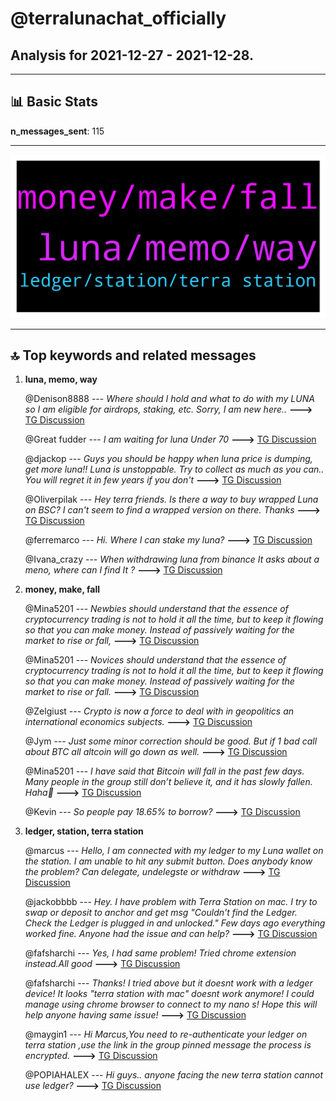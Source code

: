 # **@terralunachat_officially**
 ## Analysis for **2021-12-27** - **2021-12-28**.

---

## 📊 **Basic Stats**

**n_messages_sent**: 115

---
![wordcloud](terralunachat_officially_1Days_wordcloud.png)

---


## 🔝 **Top keywords and related messages**

1. **luna, memo, way**

    @Denison8888 --- *Where should I hold and what to do with my LUNA so I am eligible for airdrops, staking, etc. Sorry, I am new here..* **--->** [TG Discussion](https://t.me/terralunachat_officially/22045)

    @Great fudder --- *I am waiting for luna Under 70* **--->** [TG Discussion](https://t.me/terralunachat_officially/22090)

    @djackop --- *Guys you should be happy when luna price is dumping, get more luna!! Luna is unstoppable. Try to collect as much as you can.. You will regret it in few years if you don't* **--->** [TG Discussion](https://t.me/terralunachat_officially/22087)

    @Oliverpilak --- *Hey terra friends. Is there a way to buy wrapped Luna on BSC? I can't seem to find a wrapped version on there. Thanks* **--->** [TG Discussion](https://t.me/terralunachat_officially/22083)

    @ferremarco --- *Hi. Where I can stake my luna?* **--->** [TG Discussion](https://t.me/terralunachat_officially/22078)

    @Ivana_crazy --- *When withdrawing luna from binance It asks about a meno, where can I find It ?* **--->** [TG Discussion](https://t.me/terralunachat_officially/21872)

2. **money, make, fall**

    @Mina5201 --- *Newbies should understand that the essence of cryptocurrency trading is not to hold it all the time, but to keep it flowing so that you can make money. Instead of passively waiting for the market to rise or fall,* **--->** [TG Discussion](https://t.me/terralunachat_officially/21839)

    @Mina5201 --- *Novices should understand that the essence of cryptocurrency trading is not to hold it all the time, but to keep it flowing so that you can make money. Instead of passively waiting for the market to rise or fall.* **--->** [TG Discussion](https://t.me/terralunachat_officially/21886)

    @Zelgiust --- *Crypto is now a force to deal with in geopolitics an international economics subjects.* **--->** [TG Discussion](https://t.me/terralunachat_officially/22015)

    @Jym --- *Just some minor correction should be good. But if 1 bad call about BTC all altcoin will go down as well.* **--->** [TG Discussion](https://t.me/terralunachat_officially/21848)

    @Mina5201 --- *I have said that Bitcoin will fall in the past few days. Many people in the group still don’t believe it, and it has slowly fallen. Haha🤣* **--->** [TG Discussion](https://t.me/terralunachat_officially/22116)

    @Kevin --- *So people pay 18.65% to borrow?* **--->** [TG Discussion](https://t.me/terralunachat_officially/21981)

3. **ledger, station, terra station**

    @marcus --- *Hello, I am connected with my ledger to my Luna wallet on the station. I am unable to hit any submit button. Does anybody know the problem? Can delegate, undelegste or withdraw* **--->** [TG Discussion](https://t.me/terralunachat_officially/21884)

    @jackobbbb --- *Hey. I have problem with Terra Station on mac. I try to swap or deposit to anchor and get msg "Couldn't find the Ledger. Check the Ledger is plugged in and unlocked." Few days ago everything worked fine. Anyone had the issue and can help?* **--->** [TG Discussion](https://t.me/terralunachat_officially/21939)

    @fafsharchi --- *Yes, l had same problem! Tried chrome extension instead.All good* **--->** [TG Discussion](https://t.me/terralunachat_officially/22041)

    @fafsharchi --- *Thanks! I tried above but it doesnt work with a ledger device! It looks "terra station with mac" doesnt work anymore! I could manage using chrome browser to connect to my nano s! Hope this will help anyone having same issue!* **--->** [TG Discussion](https://t.me/terralunachat_officially/22034)

    @maygin1 --- *Hi Marcus,You need to re-authenticate your ledger on terra station ,use the link in the group pinned message the process is encrypted.* **--->** [TG Discussion](https://t.me/terralunachat_officially/21929)

    @POPIAHALEX --- *Hi guys.. anyone facing the new terra station cannot use ledger?* **--->** [TG Discussion](https://t.me/terralunachat_officially/21906)

